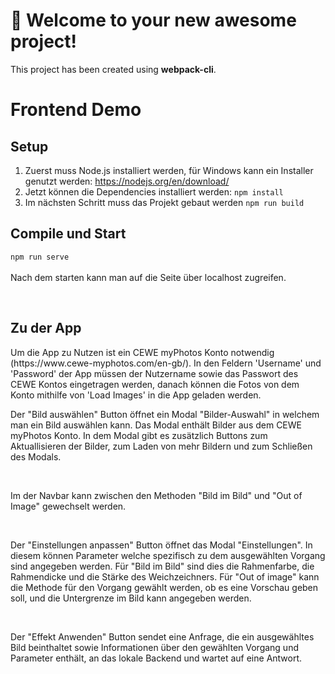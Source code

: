 # 🚀 Welcome to your new awesome project!

This project has been created using **webpack-cli**.

# Frontend Demo

## Setup

1. Zuerst muss Node.js installiert werden, für Windows kann ein Installer genutzt werden: https://nodejs.org/en/download/
2. Jetzt können die Dependencies installiert werden: ```npm install```
3. Im nächsten Schritt muss das Projekt gebaut werden ```npm run build```


## Compile und Start
```npm run serve```<br><br>
Nach dem starten kann man auf die Seite über localhost zugreifen.<br>

<br>

## Zu der App
<p>Um die App zu Nutzen ist ein CEWE myPhotos Konto notwendig (https://www.cewe-myphotos.com/en-gb/). In den Feldern 'Username' und 'Password' der App müssen der Nutzername sowie das Passwort des CEWE Kontos eingetragen werden, danach können die Fotos von dem Konto mithilfe von 'Load Images' in die App geladen werden.</p>
<p>Der "Bild auswählen" Button öffnet ein Modal "Bilder-Auswahl" in welchem man ein Bild auswählen kann. Das Modal enthält Bilder aus dem CEWE myPhotos Konto. In dem Modal gibt es zusätzlich Buttons zum Aktuallisieren der Bilder, zum Laden von mehr Bildern und zum Schließen des Modals.</p><br>
<p>Im der Navbar kann zwischen den Methoden "Bild im Bild" und "Out of Image" gewechselt werden.</p><br>
<p>Der "Einstellungen anpassen" Button öffnet das Modal "Einstellungen". In diesem können Parameter welche spezifisch zu dem ausgewählten Vorgang sind angegeben werden. Für "Bild im Bild" sind dies die Rahmenfarbe, die Rahmendicke und die Stärke des Weichzeichners. Für "Out of image" kann die Methode für den Vorgang gewählt werden, ob es eine Vorschau geben soll, und die Untergrenze im Bild kann angegeben werden.</p><br>
<p>Der "Effekt Anwenden" Button sendet eine Anfrage, die ein ausgewähltes Bild beinthaltet sowie Informationen über den gewählten Vorgang und Parameter enthält, an das lokale Backend und wartet auf eine Antwort.</p><br>
